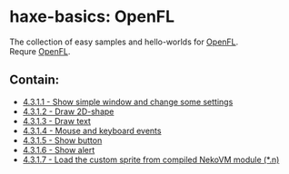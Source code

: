 haxe-basics: OpenFL
=========================

The collection of easy samples and hello-worlds for [OpenFL](http://www.openfl.org/).<br/>
Requre [OpenFL](http://www.openfl.org/learn/docs/getting-started/).

## Contain:

* [4.3.1.1 - Show simple window and change some settings](./4.3.1.1_SimpleWindow)
* [4.3.1.2 - Draw 2D-shape](./4.3.1.2_DrawShape)
* [4.3.1.3 - Draw text](./4.3.1.3_DrawText)
* [4.3.1.4 - Mouse and keyboard events](./4.3.1.4_MouseAndKeyboardEvents)
* [4.3.1.5 - Show button](./4.3.1.5_ShowButton)
* [4.3.1.6 - Show alert](./4.3.1.6_ShowAlert)
* [4.3.1.7 - Load the custom sprite from compiled NekoVM module (*.n)](./4.3.1.7_SpriteFromNekoVMmodule)
